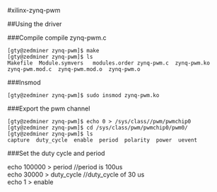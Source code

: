 #xilinx-zynq-pwm

##Using the driver

###Compile
compile zynq-pwm.c
```
[gty@zedminer zynq-pwm]$ make
[gty@zedminer zynq-pwm]$ ls
Makefile  Module.symvers   modules.order zynq-pwm.c  zynq-pwm.ko  zynq-pwm.mod.c  zynq-pwm.mod.o  zynq-pwm.o

```

###Insmod
```
[gty@zedminer zynq-pwm]$ sudo insmod zynq-pwm.ko
```

###Export the pwm channel
```
[gty@zedminer zynq-pwm]$ echo 0 > /sys/class//pwm/pwmchip0
[gty@zedminer zynq-pwm]$ cd /sys/class/pwm/pwmchip0/pwm0/
[gty@zedminer zynq-pwm]$ ls
capture  duty_cycle  enable  period  polarity  power  uevent
```

###Set the duty cycle and period
 
 echo 100000 > period		//period is 100us		
 echo 30000  > duty_cycle	//duty_cycle of 30 us		
 echo 1 > enable	
 
